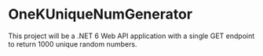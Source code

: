 # OneKUniqueNumGenerator
This project will be a .NET 6 Web API application with a single GET endpoint to return 1000 unique random numbers.

